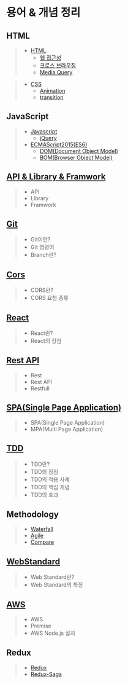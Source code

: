 # 용어 & 개념 정리

## HTML

> - [HTML](01.HTML/learned_01_html.md)
>   - [웹 접근성](01.HTML/learned_03_web_accessibility.md)
>   - [크로스 브라우징](01.HTML/learned_04_cross_browsing.md)
>   - [Media Query](01.HTML/learned_05_media_query.md)

<!-- >    - [Grid Layout](https://www.vobour.com/css-%EA%B7%B8%EB%A6%AC%EB%93%9C-%EB%A0%88%EC%9D%B4%EC%95%84%EC%9B%83-%EA%B5%90%EC%B0%A8-%EC%84%B9%EC%85%98-css-grid-layout-%E2%80%94) -->

> - [CSS](01.HTML/learned_02_css.md)
>   - [Animation](https://poiemaweb.com/css3-animation)
>   - [transition](https://www.codingfactory.net/10953)

## JavaScript

> - [Javascript](02.JavaScript/learned_06_javascript.md)
>   - [jQuery](03.LibraryEtc/learned_11_jQuery.md)
> - [ECMAScript2015(ES6)](02.JavaScript/learned_07_ES6.md)
>   - [DOM(Document Object Model)](02.JavaScript/learned_02_css.md)
>   - [BOM(Browser Object Model)](02.JavaScript/learned_02_css.md)

## [API & Library & Framwork](03.LibraryEtc/learned_08_API.md)

> - API
> - Library
> - Framwork

## [Git](04.Git/learned_16_Git.md)

> - Git이란?
> - Git 명령어
> - Branch란?

## [Cors](05.Cors/01.Cors.md)

> - CORS란?
> - CORS 요청 종류

## [React](03.LibraryEtc/learned_08_React.md)

> - React란?
> - React의 장점

## [Rest API](06.Rest_API/01.Rest_API.md)

> - Rest
> - Rest API
> - Restfull

## [SPA(Single Page Application)](07.SPA/01.SPA.md)

> - SPA(Single Page Application)
> - MPA(Multi Page Application)

## [TDD](08.TDD/01.TDD.md)

> - TDD란?
> - TDD의 장점
> - TDD의 적용 사례
> - TDD의 핵심 개념
> - TDD의 효과

## Methodology

> - [Waterfall](09.Methodology/01.Waterfall.md)
> - [Agile](09.Methodology/02.Agile.md)
> - [Compare](09.Methodology/03.Compare.md)

## [WebStandard](10.webStandard/01.webStandard.md)

> - Web Standard란?
> - Web Standard의 특징

## [AWS](11.AWS/01.aws.md)

> - AWS
> - Premise
> - AWS Node.js 설치

## Redux

> - [Redux](12.Redux/01.redux.md)
> - [Redux-Saga](12.Redux/02.redux_saga.md)
